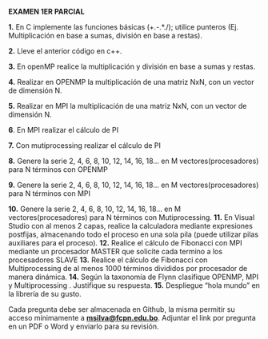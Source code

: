**EXAMEN 1ER PARCIAL**


**1.** En C implemente las funciones básicas (+.-.*./); utilice punteros (Ej. Multiplicación en base a sumas, división en base a restas).

**2.** Lleve el anterior código en c++.

**3.** En openMP realice la multiplicación y división en base a sumas y restas.

**4.** Realizar en OPENMP la multiplicación de una matriz NxN, con un vector de dimensión N.

**5.** Realizar en MPI la multiplicación de una matriz NxN, con un vector de dimensión N.

**6**. En MPI realizar el cálculo de PI

**7.** Con mutiprocessing realizar el cálculo de PI

**8.** Genere la serie 2, 4, 6, 8, 10, 12, 14, 16, 18… en M vectores(procesadores) para N términos con OPENMP

**9.** Genere la serie 2, 4, 6, 8, 10, 12, 14, 16, 18… en M vectores(procesadores) para N términos con MPI 

**10.** Genere la serie 2, 4, 6, 8, 10, 12, 14, 16, 18… en M vectores(procesadores) para N términos con Mutiprocessing.
**11.**	En Visual Studio con al menos 2 capas, realice la calculadora mediante expresiones postfijas, almacenando todo el proceso en una sola pila (puede utilizar pilas auxiliares para el proceso).
**12.**	Realice el cálculo de Fibonacci con MPI  mediante un procesador MASTER que solicite cada termino a los procesadores SLAVE
**13.**	Realice el cálculo de Fibonacci con Multiprocessing de al menos 1000 términos divididos por procesador de manera dinámica.
**14.**	Según la taxonomía de Flynn clasifique OPENMP, MPI y Multiprocessing . Justifique su respuesta.
**15.** Despliegue “hola mundo” en la librería de su gusto.


Cada pregunta debe ser almacenada en Github, la misma permitir su acceso mínimamente a **msilva@fcpn.edu.bo**. 
Adjuntar el link por pregunta en un PDF o Word y enviarlo para su revisión.


